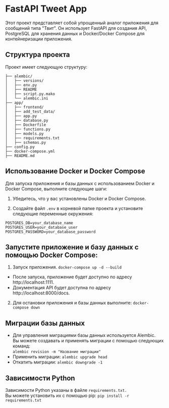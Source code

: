 # FastAPI Tweet App

Этот проект представляет собой упрощенный аналог приложения для сообщений типа "Твит". Он использует FastAPI для создания API, PostgreSQL для хранения данных и Docker/Docker Compose для контейнеризации приложения.

## Структура проекта

Проект имеет следующую структуру:
````
├── alembic/
│   ├── versions/
│   ├── env.py
│   ├── README
│   ├── script.py.mako
│   └── alembic.ini
├── app/
│   ├── frontend/
│   ├── add_test_data/
│   ├── app.py
│   ├── database.py
│   ├── Dockerfile
│   ├── functions.py
│   ├── models.py
│   ├── requirements.txt
│   ├── schemas.py
├── config.py
├── docker-compose.yml
├── README.md
````

## Использование Docker и Docker Compose

Для запуска приложения и базы данных с использованием Docker и Docker Compose, выполните следующие шаги:

1. Убедитесь, что у вас установлены Docker и Docker Compose.

2. Создайте файл `.env` в корневой папке проекта и установите следующие переменные окружения:

```dotenv
POSTGRES_DB=your_database_name
POSTGRES_USER=your_database_user
POSTGRES_PASSWORD=your_database_password
```


## Запустите приложение и базу данных с помощью Docker Compose:

1. Запуск приложения. ```docker-compose up -d --build```

- После запуска, приложение будет доступно по адресу http://localhost:1111.
- Документация API будет доступна по адресу http://localhost:8000/docs.

2. Для остановки приложения и базы данных выполните:
 ```docker-compose down```

## Миграции базы данных

* Для управления миграциями базы данных используется Alembic.<br>
Вы можете создавать и применять миграции с помощью следующих команд:<br>
    ```alembic revision -m "Название миграции"```
* Применить миграции: ```alembic upgrade head```
* Откатить миграции: ```alembic downgrade -1```  

 ## Зависимости Python
Зависимости Python указаны в файле ```requirements.txt.```<br>
Вы можете установить их с помощью pip: ```pip install -r requirements.txt```
